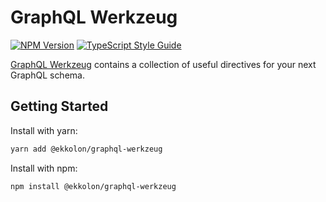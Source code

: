 # GraphQL Werkzeug

[![NPM Version][npm-image]][npm-url]
[![TypeScript Style Guide][gts-image]][gts-url]

[GraphQL Werkzeug][npm-url] contains a collection of useful directives for your next GraphQL schema.

## Getting Started

Install with yarn:

```bash
yarn add @ekkolon/graphql-werkzeug
```

Install with npm:

```bash
npm install @ekkolon/graphql-werkzeug
```

[gts-image]: https://img.shields.io/badge/code%20style-google-blueviolet.svg
[gts-url]: https://github.com/google/gts
[npm-image]: https://img.shields.io/npm/v/graphql-werkzeug.svg
[npm-url]: https://npmjs.org/package/graphql-werkzeug
